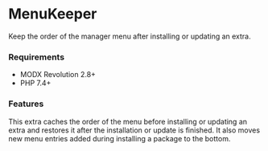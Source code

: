 # MenuKeeper

Keep the order of the manager menu after installing or updating an extra.

### Requirements

* MODX Revolution 2.8+
* PHP 7.4+

### Features

This extra caches the order of the menu before installing or updating an extra
and restores it after the installation or update is finished. It also moves new
menu entries added during installing a package to the bottom.
